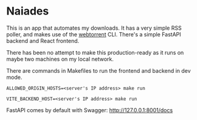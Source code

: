 # Naiades

This is an app that automates my downloads. It has a very simple RSS poller, and makes use of the [webtorrent](https://github.com/webtorrent/webtorrent) CLI. There's a simple FastAPI backend and React frontend.

There has been no attempt to make this production-ready as it runs on maybe two machines on my local network.

There are commands in Makefiles to run the frontend and backend in dev mode.
```
ALLOWED_ORIGIN_HOSTS=<server's IP address> make run

VITE_BACKEND_HOST=<server's IP address> make run
```

FastAPI comes by default with Swagger: http://127.0.0.1:8001/docs
